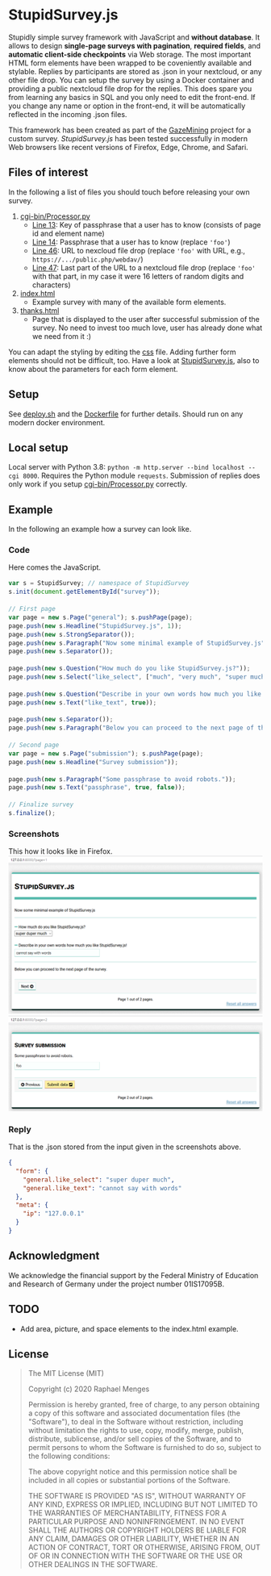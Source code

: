 # StupidSurvey.js
Stupidly simple survey framework with JavaScript and **without database**.
It allows to design **single-page surveys with pagination**, **required fields**, and **automatic client-side checkpoints** via Web storage.
The most important HTML form elements have been wrapped to be coveniently available and stylable.
Replies by participants are stored as .json in your nextcloud, or any other file drop.
You can setup the survey by using a Docker container and providing a public nextcloud file drop for the replies.
This does spare you from learning any basics in SQL and you only need to edit the front-end.
If you change any name or option in the front-end, it will be automatically reflected in the incoming .json files.

This framework has been created as part of the [GazeMining](https://gazemining.de/index_en.html) project for a custom survey.
*StupidSurvey.js* has been tested successfully in modern Web browsers like recent versions of Firefox, Edge, Chrome, and Safari.

## Files of interest
In the following a list of files you should touch before releasing your own survey.
1.  [cgi-bin/Processor.py](/cgi-bin/processor.py)
    - [Line 13](/cgi-bin/processor.py#L13): Key of passphrase that a user has to know (consists of page id and element name)
    - [Line 14](/cgi-bin/processor.py#L14): Passphrase that a user has to know (replace `'foo'`)
    - [Line 46](/cgi-bin/processor.py#L46): URL to nexcloud file drop (replace `'foo'` with URL, e.g., `https://.../public.php/webdav/`)
    - [Line 47](/cgi-bin/processor.py#L47): Last part of the URL to a nextcloud file drop (replace `'foo'` with that part, in my case it were 16 letters of random digits and characters)
2. [index.html](/index.html)
    - Example survey with many of the available form elements.
3. [thanks.html](/thanks.html)
    - Page that is displayed to the user after successful submission of the survey. No need to invest too much love, user has already done what we need from it :)

You can adapt the styling by editing the [css](/assets/global.css) file.
Adding further form elements should not be difficult, too.
Have a look at [StupidSurvey.js](/js/StupidSurvey.js), also to know about the parameters for each form element.

## Setup
See [deploy.sh](/deploy.sh) and the [Dockerfile](/dockerfile) for further details.
Should run on any modern docker environment.

## Local setup
Local server with Python 3.8: `python -m http.server --bind localhost --cgi 8000`.
Requires the Python module `requests`.
Submission of replies does only work if you setup [cgi-bin/Processor.py](/cgi-bin/processor.py) correctly.

## Example
In the following an example how a survey can look like.

### Code
Here comes the JavaScript.
```js
var s = StupidSurvey; // namespace of StupidSurvey
s.init(document.getElementById("survey"));

// First page
var page = new s.Page("general"); s.pushPage(page);
page.push(new s.Headline("StupidSurvey.js", 1));
page.push(new s.StrongSeparator());
page.push(new s.Paragraph("Now some minimal example of StupidSurvey.js"));
page.push(new s.Separator());

page.push(new s.Question("How much do you like StupidSurvey.js?"));
page.push(new s.Select("like_select", ["much", "very much", "super much", "super duper much"], true));

page.push(new s.Question("Describe in your own words how much you like StupidSurvey.js!"));
page.push(new s.Text("like_text", true));

page.push(new s.Separator());
page.push(new s.Paragraph("Below you can proceed to the next page of the survey."));

// Second page
var page = new s.Page("submission"); s.pushPage(page);
page.push(new s.Headline("Survey submission"));

page.push(new s.Paragraph("Some passphrase to avoid robots."));
page.push(new s.Text("passphrase", true, false));

// Finalize survey
s.finalize();
```

### Screenshots
This how it looks like in Firefox.
![screenshot of first page](/media/screenshot-1.png)
![screenshot of second page](/media/screenshot-2.png)

### Reply
That is the .json stored from the input given in the screenshots above.
```json
{
  "form": {
    "general.like_select": "super duper much",
    "general.like_text": "cannot say with words"
  },
  "meta": {
    "ip": "127.0.0.1"
  }
}
```

## Acknowledgment
We acknowledge the financial support by the Federal Ministry of Education and Research of Germany under the project number 01IS17095B.

## TODO
- Add area, picture, and space elements to the index.html example.

## License
>The MIT License (MIT)
>
>Copyright (c) 2020 Raphael Menges
>
>Permission is hereby granted, free of charge, to any person obtaining a copy of this software and associated documentation files (the "Software"), to deal in the Software without restriction, including without limitation the rights
to use, copy, modify, merge, publish, distribute, sublicense, and/or sell copies of the Software, and to permit persons to whom the Software is furnished to do so, subject to the following conditions:
>
>The above copyright notice and this permission notice shall be included in all copies or substantial portions of the Software.
>
>THE SOFTWARE IS PROVIDED "AS IS", WITHOUT WARRANTY OF ANY KIND, EXPRESS OR IMPLIED, INCLUDING BUT NOT LIMITED TO THE WARRANTIES OF MERCHANTABILITY, FITNESS FOR A PARTICULAR PURPOSE AND NONINFRINGEMENT. IN NO EVENT SHALL THE AUTHORS OR COPYRIGHT HOLDERS BE LIABLE FOR ANY CLAIM, DAMAGES OR OTHER LIABILITY, WHETHER IN AN ACTION OF CONTRACT, TORT OR OTHERWISE, ARISING FROM, OUT OF OR IN CONNECTION WITH THE SOFTWARE OR THE USE OR OTHER DEALINGS IN THE SOFTWARE.